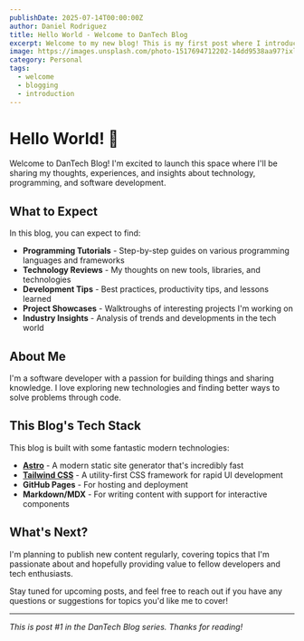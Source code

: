 ```yaml
---
publishDate: 2025-07-14T00:00:00Z
author: Daniel Rodriguez
title: Hello World - Welcome to DanTech Blog
excerpt: Welcome to my new blog! This is my first post where I introduce myself and share what you can expect from DanTech Blog.
image: https://images.unsplash.com/photo-1517694712202-14dd9538aa97?ixlib=rb-4.0.3&ixid=M3wxMjA3fDB8MHxwaG90by1wYWdlfHx8fGVufDB8fHx8fA%3D%3D&auto=format&fit=crop&w=2070&q=80
category: Personal
tags:
  - welcome
  - blogging
  - introduction
---
```


# Hello World! 👋

Welcome to DanTech Blog! I'm excited to launch this space where I'll be sharing my thoughts, experiences, and insights about technology, programming, and software development.

## What to Expect

In this blog, you can expect to find:

- **Programming Tutorials** - Step-by-step guides on various programming languages and frameworks
- **Technology Reviews** - My thoughts on new tools, libraries, and technologies
- **Development Tips** - Best practices, productivity tips, and lessons learned
- **Project Showcases** - Walktroughs of interesting projects I'm working on
- **Industry Insights** - Analysis of trends and developments in the tech world

## About Me

I'm a software developer with a passion for building things and sharing knowledge. I love exploring new technologies and finding better ways to solve problems through code.

## This Blog's Tech Stack

This blog is built with some fantastic modern technologies:

- **[Astro](https://astro.build/)** - A modern static site generator that's incredibly fast
- **[Tailwind CSS](https://tailwindcss.com/)** - A utility-first CSS framework for rapid UI development
- **GitHub Pages** - For hosting and deployment
- **Markdown/MDX** - For writing content with support for interactive components

## What's Next?

I'm planning to publish new content regularly, covering topics that I'm passionate about and hopefully providing value to fellow developers and tech enthusiasts.

Stay tuned for upcoming posts, and feel free to reach out if you have any questions or suggestions for topics you'd like me to cover!

---

_This is post #1 in the DanTech Blog series. Thanks for reading!_

